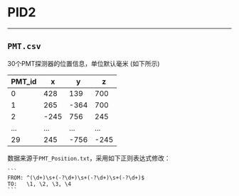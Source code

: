 # PID2

---

## `PMT.csv`
30个PMT探测器的位置信息，单位默认毫米 (如下所示)

| PMT_id | x | y | z |
| ------ | - | - | - |
| 0 | 428 | 139 | 700 |
| 1 | 265 | -364 | 700 |
| 2 | -245 | 756 | 245 |
| ... | ... | ... | ... |
| 29 | 245 | -756 | -245 |



数据来源于`PMT_Position.txt`，采用如下正则表达式修改：

    ```
    FROM: ^(\d+)\s+(-?\d+)\s+(-?\d+)\s+(-?\d+)$
    TO:   \1, \2, \3, \4
    ```

